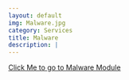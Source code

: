 ```yaml
---
layout: default
img: Malware.jpg
category: Services
title: Malware
description: |
---
```

  [Click Me to go to Malware Module](auth-modules/malware) 
